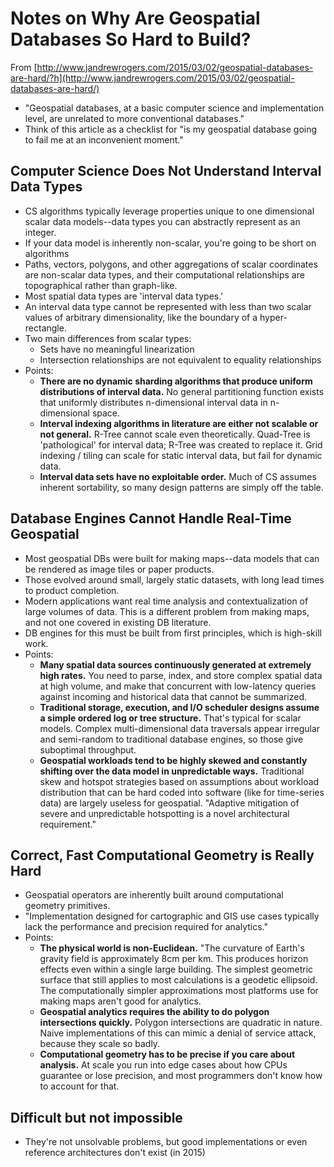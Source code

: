 # Notes on Why Are Geospatial Databases So Hard to Build?

From [http://www.jandrewrogers.com/2015/03/02/geospatial-databases-are-hard/?h](http://www.jandrewrogers.com/2015/03/02/geospatial-databases-are-hard/)

* "Geospatial databases, at a basic computer science and implementation level, are unrelated to more conventional databases."
* Think of this article as a checklist for "is my geospatial database going to fail me at an inconvenient moment."

## Computer Science Does Not Understand Interval Data Types

* CS algorithms typically leverage properties unique to one dimensional scalar data models--data types you can abstractly represent as an integer.
* If your data model is inherently non-scalar, you're going to be short on algorithms
* Paths, vectors, polygons, and other aggregations of scalar coordinates are non-scalar data types, and their computational relationships are topographical rather than graph-like.
* Most spatial data types are 'interval data types.'
* An interval data type cannot be represented with less than two scalar values of arbitrary dimensionality, like the boundary of a hyper-rectangle.
* Two main differences from scalar types:
    * Sets have no meaningful linearization
    * Intersection relationships are not equivalent to equality relationships
* Points:
    * **There are no dynamic sharding algorithms that produce uniform distributions of interval data.** No general partitioning function exists that uniformly distributes n-dimensional interval data in n-dimensional space.
    * **Interval indexing algorithms in literature are either not scalable or not general.** R-Tree cannot scale even theoretically. Quad-Tree is 'pathological' for interval data; R-Tree was created to replace it. Grid indexing / tiling can scale for static interval data, but fail for dynamic data.
    * **Interval data sets have no exploitable order.** Much of CS assumes inherent sortability, so many design patterns are simply off the table.

## Database Engines Cannot Handle Real-Time Geospatial

* Most geospatial DBs were built for making maps--data models that can be rendered as image tiles or paper products.
* Those evolved around small, largely static datasets, with long lead times to product completion.
* Modern applications want real time analysis and contextualization of large volumes of data. This is a different problem from making maps, and not one covered in existing DB literature.
* DB engines for this must be built from first principles, which is high-skill work.
* Points:
    * **Many spatial data sources continuously generated at extremely high rates.** You need to parse, index, and store complex spatial data at high volume, and make that concurrent with low-latency queries against incoming and historical data that cannot be summarized.
    * **Traditional storage, execution, and I/O scheduler designs assume a simple ordered log or tree structure.** That's typical for scalar models. Complex multi-dimensional data traversals appear irregular and semi-random to traditional database engines, so those give suboptimal throughput.
    * **Geospatial workloads tend to be highly skewed and constantly shifting over the data model in unpredictable ways.** Traditional skew and hotspot strategies based on assumptions about workload distribution that can be hard coded into software (like for time-series data) are largely useless for geospatial. "Adaptive mitigation of severe and unpredictable hotspotting is a novel architectural requirement."

## Correct, Fast Computational Geometry is Really Hard

* Geospatial operators are inherently built around computational geometry primitives.
* "Implementation designed for cartographic and GIS use cases typically lack the performance and precision required for analytics."
* Points:
    * **The physical world is non-Euclidean.** "The curvature of Earth's gravity field is approximately 8cm per km. This produces horizon effects even within a single large building. The simplest geometric surface that still applies to most calculations is a geodetic ellipsoid. The computationally simpler approximations most platforms use for making maps aren't good for analytics.
    * **Geospatial analytics requires the ability to do polygon intersections quickly.** Polygon intersections are quadratic in nature. Naive implementations of this can mimic a denial of service attack, because they scale so badly.
    * **Computational geometry has to be precise if you care about analysis.** At scale you run into edge cases about how CPUs guarantee or lose precision, and most programmers don't know how to account for that.

## Difficult but not impossible

* They're not unsolvable problems, but good implementations or even reference architectures don't exist (in 2015)
